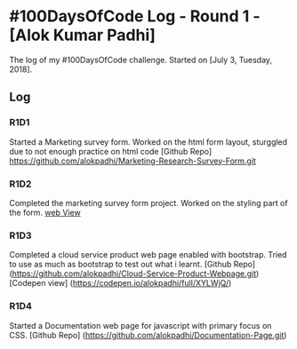 # #100DaysOfCode Log - Round 1 - [Alok Kumar Padhi]

The log of my #100DaysOfCode challenge. Started on [July 3, Tuesday, 2018].

## Log

### R1D1 
Started a Marketing survey form. Worked on the html form layout, sturggled due to not enough practice on html code [Github Repo] https://github.com/alokpadhi/Marketing-Research-Survey-Form.git

### R1D2
Completed the marketing survey form project. Worked on the styling part of the form.
[web View](https://codepen.io/alokpadhi/full/mKYdXp/)

### R1D3
Completed a cloud service product web page enabled with bootstrap. Tried to use as much as bootstrap to test out what i learnt.
[Github Repo] (https://github.com/alokpadhi/Cloud-Service-Product-Webpage.git)
[Codepen view] (https://codepen.io/alokpadhi/full/XYLWjQ/)

### R1D4
Started a Documentation web page for javascript with primary focus on CSS.
[Github Repo] (https://github.com/alokpadhi/Documentation-Page.git)
